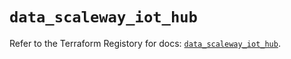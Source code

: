 # `data_scaleway_iot_hub`

Refer to the Terraform Registory for docs: [`data_scaleway_iot_hub`](https://registry.terraform.io/providers/scaleway/scaleway/2.22.0/docs/data-sources/iot_hub).
